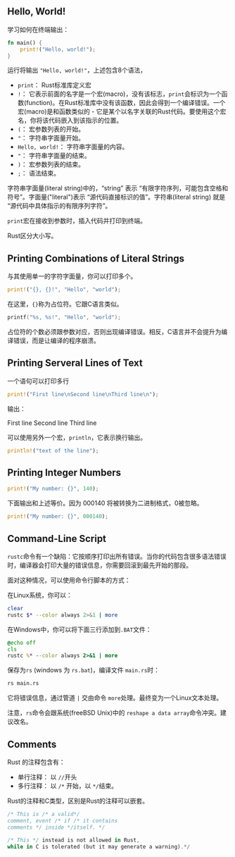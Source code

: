 ## Hello, World!

学习如何在终端输出：

```rust
fn main() {
    print!("Hello, world!");
}
```

运行将输出 `"Hello, world!"`，上述包含8个语法，

- `print`： Rust标准库定义宏
- `!`： 它表示前面的名字是一个宏(macro)，没有该标志，`print`会标识为一个函数(function)。在Rust标准库中没有该函数，因此会得到一个编译错误。一个宏(macro)是和函数类似的 - 它是某个以名字关联的Rust代码。要使用这个宏名，你将该代码嵌入到该指示的位置。
- `(`： 宏参数列表的开始。
- `"`： 字符串字面量开始。
- `Hello, world!`： 字符串字面量的内容。
- `"`： 字符串字面量的结束。
- `)`： 宏参数列表的结束。
- `;`： 语法结束。

字符串字面量(literal string)中的，“string” 表示 “有限字符序列，可能包含空格和符号”。字面量("literal")表示 “源代码直接标识的值”。字符串(literal string) 就是 “源代码中具体指示的有限序列字符”。

`print`宏在接收到参数时，插入代码并打印到终端。

Rust区分大小写。

## Printing Combinations of Literal Strings

与其使用单一的字符字面量，你可以打印多个。

```rust
print!("{}, {}!", "Hello", "world");
```
在这里，`{}`称为占位符。它跟C语言类似。

```c
printf("%s, %s!", "Hello", "world");
```

占位符的个数必须跟参数对应，否则出现编译错误。相反，C语言并不会提升为编译错误，而是让编译的程序崩溃。

## Printing Serveral Lines of Text

一个语句可以打印多行

```rust
print!("First line\nSecond line\nThird line\n");
```

输出：

First line
Second line
Third line

可以使用另外一个宏，`println`，它表示换行输出。

```rust
println!("text of the line");
```

## Printing Integer Numbers

```rust
print!("My number: {}", 140);
```
下面输出和上述等价。因为 000140 将被转换为二进制格式，0被忽略。

```rust
print!("My number: {}", 000140);
```

## Command-Line Script

`rustc`命令有一个缺陷：它按顺序打印出所有错误。当你的代码包含很多语法错误时，编译器会打印大量的错误信息，你需要回滚到最先开始的那段。

面对这种情况，可以使用命令行脚本的方式：

在Linux系统，你可以：

```bash
clear
rustc $* --color always 2>&1 | more
```

在Windows中，你可以将下面三行添加到`.BAT`文件：

```bat
@echo off
cls
rustc %* --color always 2>&1 | more
```

保存为`rs` (windows 为 `rs.bat`)，编译文件 `main.rs`时：

```bash
rs main.rs
```

它将错误信息，通过管道 `|` 交由命令 `more`处理。最终变为一个Linux文本处理。

注意，`rs`命令会跟系统(freeBSD Unix)中的 `reshape a data array`命令冲突。建议改名。

## Comments

Rust 的注释包含有：

- 单行注释： 以 `//`开头
- 多行注释： 以 `/*` 开始，以 `*/`结束。

Rust的注释和C类型，区别是Rust的注释可以嵌套。

```rust
/* This is /* a valid*/
comment, event /* if /* it contains
comments */ inside */itself. */

/* This */ instead is not allowed in Rust,
while in C is tolerated (but it may generate a warning).*/
```




























